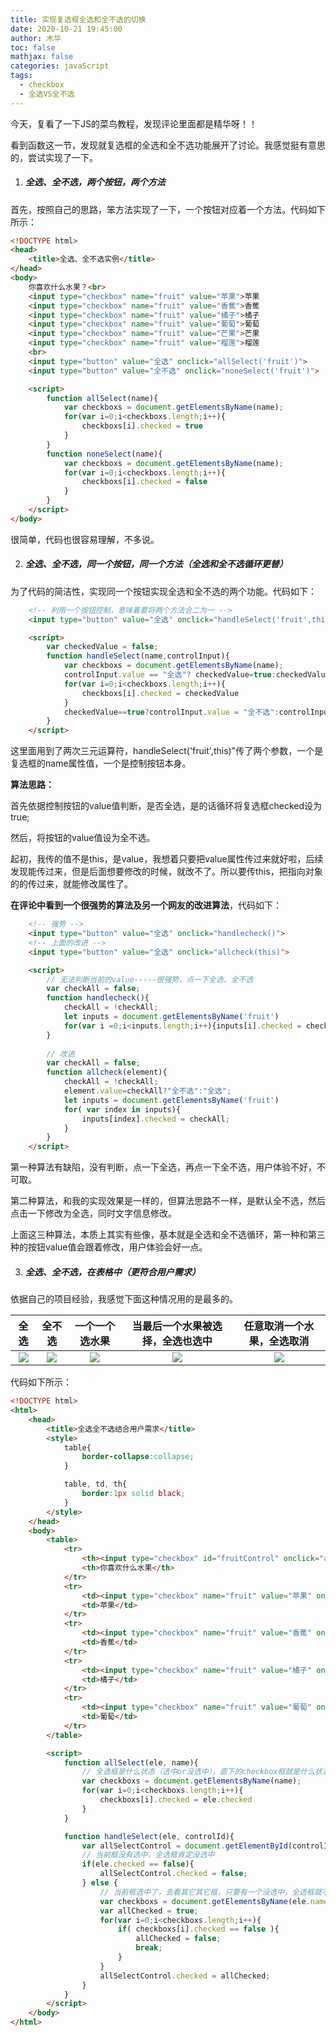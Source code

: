 ```yaml
---
title: 实现复选框全选和全不选的切换
date: 2020-10-21 19:45:00
author: 木华
toc: false
mathjax: false
categories: javaScript
tags:
  - checkbox
  - 全选VS全不选
---
```


今天，复看了一下JS的菜鸟教程，发现评论里面都是精华呀！！

看到函数这一节，发现就复选框的全选和全不选功能展开了讨论。我感觉挺有意思的，尝试实现了一下。

1. ##### 全选、全不选，两个按钮，两个方法

首先，按照自己的思路，笨方法实现了一下，一个按钮对应着一个方法。代码如下所示：

```html
<!DOCTYPE html>
<head>
    <title>全选、全不选实例</title>
</head>
<body>
    你喜欢什么水果？<br>
    <input type="checkbox" name="fruit" value="苹果">苹果
    <input type="checkbox" name="fruit" value="香蕉">香蕉
    <input type="checkbox" name="fruit" value="橘子">橘子
    <input type="checkbox" name="fruit" value="葡萄">葡萄
    <input type="checkbox" name="fruit" value="芒果">芒果
    <input type="checkbox" name="fruit" value="榴莲">榴莲 
    <br>
    <input type="button" value="全选" onclick="allSelect('fruit')">
    <input type="button" value="全不选" onclick="noneSelect('fruit')">

    <script>
        function allSelect(name){
            var checkboxs = document.getElementsByName(name);
            for(var i=0;i<checkboxs.length;i++){
                checkboxs[i].checked = true
            }
        }
        function noneSelect(name){
            var checkboxs = document.getElementsByName(name);
            for(var i=0;i<checkboxs.length;i++){
                checkboxs[i].checked = false
            }
        }
    </script>
</body>
```

很简单，代码也很容易理解，不多说。

2. ##### 全选、全不选，同一个按钮，同一个方法（全选和全不选循环更替）

为了代码的简洁性，实现同一个按钮实现全选和全不选的两个功能。代码如下：

```html
 	<!-- 利用一个按钮控制，意味着要将两个方法合二为一 -->
    <input type="button" value="全选" onclick="handleSelect('fruit',this)">

    <script>
        var checkedValue = false;
        function handleSelect(name,controlInput){
            var checkboxs = document.getElementsByName(name);
            controlInput.value == "全选"? checkedValue=true:checkedValue=false;
            for(var i=0;i<checkboxs.length;i++){
                checkboxs[i].checked = checkedValue
            }
            checkedValue==true?controlInput.value = "全不选":controlInput.value = "全选";
        }
    </script>
```

这里面用到了两次三元运算符，handleSelect('fruit',this)"传了两个参数，一个是复选框的name属性值，一个是控制按钮本身。

**算法思路：**

首先依据控制按钮的value值判断，是否全选，是的话循环将复选框checked设为true;

然后，将按钮的value值设为全不选。

起初，我传的值不是this，是value，我想着只要把value属性传过来就好啦，后续发现能传过来，但是后面想要修改的时候，就改不了。所以要传this，把指向对象的的传过来，就能修改属性了。

**在评论中看到一个很强势的算法及另一个网友的改进算法**，代码如下：

```html
	<!-- 强势 -->
    <input type="button" value="全选" onclick="handlecheck()">
    <!-- 上面的改进 -->
    <input type="button" value="全选" onclick="allcheck(this)">

    <script>
        // 无法判断当前的value-----很强势，点一下全选、全不选
        var checkAll = false;
        function handlecheck(){
            checkAll = !checkAll;
            let inputs = document.getElementsByName('fruit')
            for(var i =0;i<inputs.length;i++){inputs[i].checked = checkAll}
        }
        
		// 改进
        var checkAll = false;
        function allcheck(element){
            checkAll = !checkAll;
            element.value=checkAll?"全不选":"全选";
            let inputs = document.getElementsByName('fruit') 
            for( var index in inputs){
                inputs[index].checked = checkAll;
            }
        }
    </script>
```

第一种算法有缺陷，没有判断，点一下全选，再点一下全不选，用户体验不好，不可取。

第二种算法，和我的实现效果是一样的，但算法思路不一样，是默认全不选，然后点击一下修改为全选，同时文字信息修改。

上面这三种算法，本质上其实有些像，基本就是全选和全不选循环，第一种和第三种的按钮value值会跟着修改，用户体验会好一点。

3. ##### 全选、全不选，在表格中（更符合用户需求）

依据自己的项目经验，我感觉下面这种情况用的是最多的。

| 全选 | 全不选 | 一个一个选水果 |当最后一个水果被选择，全选也选中 | 任意取消一个水果，全选取消 |
| :-:   |       :-:    | :-:          |      :-:            | :-:          |
| ![](/images/2020102111.png) |  ![](/images/2020102112.png) | ![](/images/2020102113.png) |![](/images/2020102114.png) | ![](/images/2020102115.png) |

代码如下所示：

```html
<!DOCTYPE html>
<html>
    <head>
        <title>全选全不选结合用户需求</title>
        <style>
            table{
                border-collapse:collapse;
            }

            table, td, th{
                border:1px solid black;
            }
        </style>
    </head>
    <body>
        <table>
            <tr>
                <th><input type="checkbox" id="fruitControl" onclick="allSelect(this, 'fruit')"></th>
                <th>你喜欢什么水果</th>
            </tr>
            <tr>
                <td><input type="checkbox" name="fruit" value="苹果" onclick="handleSelect(this, 'fruitControl')"></td>
                <td>苹果</td>
            </tr>
            <tr>
                <td><input type="checkbox" name="fruit" value="香蕉" onclick="handleSelect(this, 'fruitControl')"></td>
                <td>香蕉</td>
            </tr>
            <tr>
                <td><input type="checkbox" name="fruit" value="橘子" onclick="handleSelect(this, 'fruitControl')"></td>
                <td>橘子</td>
            </tr>
            <tr>
                <td><input type="checkbox" name="fruit" value="葡萄" onclick="handleSelect(this, 'fruitControl')"></td>
                <td>葡萄</td>
            </tr>
        </table>

        <script>
            function allSelect(ele, name){
                // 全选框是什么状态（选中or没选中），底下的checkbox框就是什么状态
                var checkboxs = document.getElementsByName(name);
                for(var i=0;i<checkboxs.length;i++){
                    checkboxs[i].checked = ele.checked
                }
            }

            function handleSelect(ele, controlId){
                var allSelectControl = document.getElementById(controlId);
                // 当前框没有选中，全选框肯定没选中
                if(ele.checked == false){
                    allSelectControl.checked = false;
                } else {
                    // 当前框选中了，去看其它其它框，只要有一个没选中，全选框就不会选中
                    var checkboxs = document.getElementsByName(ele.name);
                    var allChecked = true;
                    for(var i=0;i<checkboxs.length;i++){
                        if( checkboxs[i].checked == false ){
                            allChecked = false;
                            break;             
                        }   
                    }
                    allSelectControl.checked = allChecked; 
                }
            }
        </script>
    </body>
</html>
```





